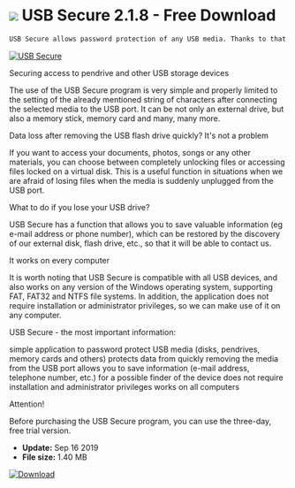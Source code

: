# ![](https://cdn.softexe.net/static/icon/7/usb-secure-8255.png) USB Secure 2.1.8 - Free Download

```sh
USB Secure allows password protection of any USB media. Thanks to that we will be sure that unauthorized persons will not gain access to our files.
```
[![USB Secure](https://gallery.dpcdn.pl/imgc/Tools/90968/g_-_420x350_1.5_-_x0806bfcd-4095-49d2-a095-83f770b5b403.jpg)](https://softexe.net/win/security-privacy/other/usb-secure:hbee.html)

Securing access to pendrive and other USB storage devices
 
 The use of the USB Secure program is very simple and properly limited to the setting of the already mentioned string of characters after connecting the selected media to the USB port. It can be not only an external drive, but also a memory stick, memory card and many, many more.
 
 Data loss after removing the USB flash drive quickly? It's not a problem
 
 If you want to access your documents, photos, songs or any other materials, you can choose between completely unlocking files or accessing files locked on a virtual disk. This is a useful function in situations when we are afraid of losing files when the media is suddenly unplugged from the USB port.
 
 What to do if you lose your USB drive?
 
 USB Secure has a function that allows you to save valuable information (eg e-mail address or phone number), which can be restored by the discovery of our external disk, flash drive, etc., so that it will be able to contact us.
 
 It works on every computer
 
 It is worth noting that USB Secure is compatible with all USB devices, and also works on any version of the Windows operating system, supporting FAT, FAT32 and NTFS file systems. In addition, the application does not require installation or administrator privileges, so we can make use of it on any computer.
 
 
 
 USB Secure - the most important information:
 
 simple application to password protect USB media (disks, pendrives, memory cards and others)
 protects data from quickly removing the media from the USB port
 allows you to save information (e-mail address, telephone number, etc.) for a possible finder of the device
 does not require installation and administrator privileges
 works on all computers
 
 Attention! 
 
 Before purchasing the USB Secure program, you can use the three-day, free trial version.


- **Update:** Sep 16 2019
- **File size:** 1.40 MB

[![Download](https://cdn.softexe.net/static/img/download.png)](https://softexe.net/win/security-privacy/other/usb-secure:hbee.html)

